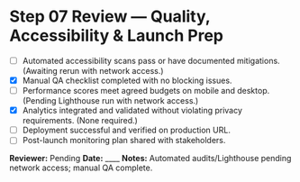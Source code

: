# Step 07 Review — Quality, Accessibility & Launch Prep

- [ ] Automated accessibility scans pass or have documented mitigations. (Awaiting rerun with network access.)
- [x] Manual QA checklist completed with no blocking issues.
- [ ] Performance scores meet agreed budgets on mobile and desktop. (Pending Lighthouse run with network access.)
- [x] Analytics integrated and validated without violating privacy requirements. (None required.)
- [ ] Deployment successful and verified on production URL.
- [ ] Post-launch monitoring plan shared with stakeholders.

**Reviewer:** Pending
**Date:** ____
**Notes:** Automated audits/Lighthouse pending network access; manual QA complete.
